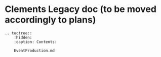 # Clements Legacy doc (to be moved accordingly to plans)
```{eval-rst}
.. toctree::
    :hidden:
    :caption: Contents:

    EventProduction.md
```
